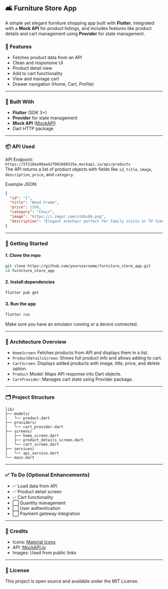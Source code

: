 
## 🛋️ Furniture Store App

A simple yet elegant furniture shopping app built with **Flutter**, integrated with a **Mock API** for product listings, and includes features like product details and cart management using **Provider** for state management.

### 📱 Features

- Fetches product data from an API
- Clean and responsive UI
- Product detail view
- Add to cart functionality
- View and manage cart
- Drawer navigation (Home, Cart, Profile)

---

### 🧱 Built With

- **Flutter** (SDK 3+)
- **Provider** for state management
- **Mock API** ([MockAPI](https://mockapi.io))
- Dart HTTP package

---

### 📦 API Used

API Endpoint:  
`https://5f210aa9daa42f001666535e.mockapi.io/api/products`  
The API returns a list of product objects with fields like `id`, `title`, `image`, `description`, `price`, and `category`.

Example JSON:
```json
{
  "id": "1",
  "title": "Wood Frame",
  "price": 1500,
  "category": "Chair",
  "image": "https://i.imgur.com/sI4GvE6.png",
  "description": "Elegant armchair perfect for family visits or TV time."
}
```

---

### 🏁 Getting Started

#### 1. Clone the repo
```bash
git clone https://github.com/yourusername/furniture_store_app.git
cd furniture_store_app
```

#### 2. Install dependencies
```bash
flutter pub get
```

#### 3. Run the app
```bash
flutter run
```

Make sure you have an emulator running or a device connected.

---

### 🧠 Architecture Overview

- `HomeScreen`: Fetches products from API and displays them in a list.
- `ProductDetailsScreen`: Shows full product info and allows adding to cart.
- `CartScreen`: Displays added products with image, title, price, and delete option.
- `Product` Model: Maps API response into Dart objects.
- `CartProvider`: Manages cart state using Provider package.

---

### 🗂️ Project Structure

```
lib/
├── models/
│   └── product.dart
├── providers/
│   └── cart_provider.dart
├── screens/
│   ├── home_screen.dart
│   ├── product_details_screen.dart
│   └── cart_screen.dart
├── services/
│   └── api_service.dart
└── main.dart
```

---


### ✅ To Do (Optional Enhancements)

- ✅ Load data from API
- ✅ Product detail screen
- ✅ Cart functionality
- ⬜ Quantity management
- ⬜ User authentication
- ⬜ Payment gateway integration

---

### 🙌 Credits

- Icons: [Material Icons](https://fonts.google.com/icons)
- API: [MockAPI.io](https://mockapi.io)
- Images: Used from public links

---

### 📄 License

This project is open source and available under the MIT License.
